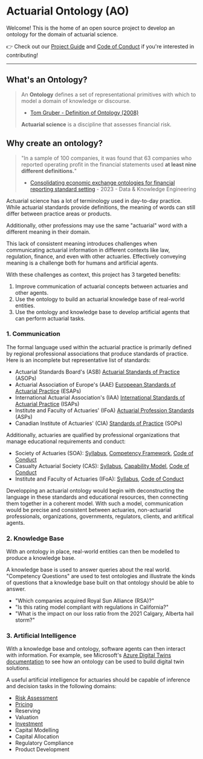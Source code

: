 # Actuarial Ontology (AO)
Welcome! This is the home of an open source project to develop an ontology for the domain of actuarial science.

👉 Check out our [Project Guide](https://github.com/Actuarial-Notes/Actuarial-Ontology/blob/main/Project%20Guide.md) and [Code of Conduct](https://github.com/Actuarial-Notes/Actuarial-Ontology/blob/main/Code%20of%20Conduct.md) if you're interested in contributing!

---

## What's an Ontology?
> An **Ontology** defines a set of representational primitives with which to model a domain of knowledge or discourse.
> - [Tom Gruber - Definition of Ontology (2008)](https://tomgruber.org/writing/definition-of-ontology/)
>
> **Actuarial science** is a discipline that assesses financial risk.



## Why create an ontology?
> "In a sample of 100 companies, it was found that 63 companies who reported operating profit in the financial statements used **at least nine different definitions.**"
> - [Consolidating economic exchange ontologies for financial reporting standard setting](https://www.sciencedirect.com/science/article/pii/S0169023X23000083#fn2) - 2023 - Data & Knowledge Engineering

Actuarial science has a lot of terminology used in day-to-day practice. While actuarial standards provide definitions, the meaning of words can still differ between practice areas or products.

Additionally, other professions may use the same "actuarial" word with a different meaning in their domain.

This lack of consistent meaning introduces challenges when communicating actuarial information in different contexts like law, regulation, finance, and even with other actuaries. Effectively conveying meaning is a challenge both for humans and artificial agents.

With these challenges as context, this project has 3 targeted benefits:
1. Improve communication of actuarial concepts between actuaries and other agents.
2. Use the ontology to build an actuarial knowledge base of real-world entities.
3. Use the ontology and knowledge base to develop artificial agents that can perform actuarial tasks.


### 1. Communication
The formal language used within the actuarial practice is primarily defined by regional professional associations that produce standards of practice. Here is an incomplete but representative list of standards:

- Actuarial Standards Board's (ASB) [Actuarial Standards of Practice ](http://www.actuarialstandardsboard.org/standards-of-practice/) (ASOPs)
- Actuarial Association of Europe's (AAE) [Europeean Standards of Actuarial Practice](https://actuary.eu/about-the-aae/european-standards-of-actuarial-practice/) (ESAPs)
- International Actuarial Association's (IAA) [International Standards of Actuarial Practice](https://www.actuaries.org/iaa/IAA/Publications/ISAPs/IAA/Publications/05ISAPs.aspx?hkey=334b21a7-a3ac-4e0e-8294-3cbc755ab14a) (ISAPs)
- Institute and Faculty of Actuaries' (IFoA) [Actuarial Profession Standards](https://actuaries.org.uk/standards/standards-and-guidance/professional-standards-directory/) (ASPs)
- Canadian Institute of Actuaries' (CIA) [Standards of Practice](https://www.cia-ica.ca/publications/standards-of-practice) (SOPs) 

Additionally, actuaries are qualified by professional organizations that manage educational requirements and conduct: 
- Society of Actuaries (SOA): [Syllabus](https://www.soa.org/education/exam-req/edu-fsa-req/), [Competency Framework](https://www.soa.org/professional-development/competency-framework/), [Code of Conduct](https://www.soa.org/about/governance/about-code-of-professional-conduct/)
- Casualty Actuarial Society (CAS): [Syllabus](https://www.casact.org/credential-requirements), [Capability Model](https://www.casact.org/professional-education/cas-capability-model), [Code of Conduct](https://www.casact.org/exams-admissions/resources/principles-and-policies-candidates)
- Institute and Faculty of Actuaries (IFoA): [Syllabus](https://actuaries.org.uk/curriculum/), [Code of Conduct](https://actuaries.org.uk/media/p3vdcokt/actuaries-code-v3-1.pdf)

Developping an actuarial ontology would begin with deconstructing the language in these standards and educational resources, then connecting them together in a coherent model. With such a model, communication would be precise and consistent between actuaries, non-actuarial professionals, organizations, governments, regulators, clients, and aritifical agents.

### 2. Knowledge Base
With an ontology in place, real-world entities can then be modelled to produce a knowledge base.

A knowledge base is used to answer queries about the real world. "Competency Questions" are used to test ontologies and illustrate the kinds of questions that a knowledge base built on that ontology should be able to answer.
- "Which companies acquired Royal Sun Alliance (RSA)?"
- "Is this rating model compliant with regulations in California?"
- "What is the impact on our loss ratio from the 2021 Calgary, Alberta hail storm?"

### 3. Artificial Intelligence
With a knowledge base and ontology, software agents can then interact with information. For example, see Microsoft's [Azure Digital Twins documentation](https://learn.microsoft.com/en-us/azure/digital-twins/concepts-ontologies) to see how an ontology can be used to build digital twin solutions.

A useful artificial intelligence for actuaries should be capable of inference and decision tasks in the following domains:
- [Risk Assessment](https://wiki.actuarialnotes.com/Tools/Techniques/Risk+Assessment)
- [Pricing](https://wiki.actuarialnotes.com/Tools/Techniques/Insurance+Pricing)
- Reserving
- Valuation
- [Investment](https://wiki.actuarialnotes.com/Concepts/Investment#Determining+Value)
- Capital Modelling
- Capital Allocation
- Regulatory Compliance
- Product Development


